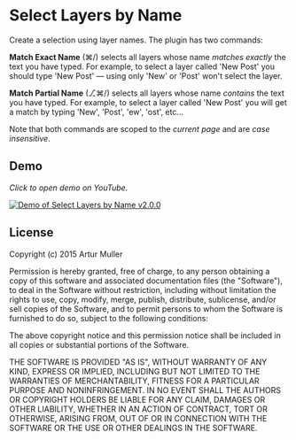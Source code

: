 Select Layers by Name
=====================

Create a selection using layer names. The plugin has two commands:

**Match Exact Name** (⌘/) selects all layers whose name _matches exactly_ the text you have typed. For example, to select a layer called 'New Post' you should type 'New Post' — using only 'New' or 'Post' won't select the layer.

**Match Partial Name** (⎇⌘/) selects all layers whose name _contains_ the text you have typed. For example, to select a layer called 'New Post' you will get a match by typing 'New', 'Post', 'ew', 'ost', etc...

Note that both commands are scoped to the _current page_ and are _case insensitive_.

## Demo

_Click to open demo on YouTube._

[![Demo of Select Layers by Name v2.0.0](http://i.imgur.com/vt659ZA.png)](https://www.youtube.com/watch?v=kgJKhI0SYzg)

## License

Copyright (c) 2015 Artur Muller

Permission is hereby granted, free of charge, to any person obtaining a copy
of this software and associated documentation files (the "Software"), to deal
in the Software without restriction, including without limitation the rights
to use, copy, modify, merge, publish, distribute, sublicense, and/or sell
copies of the Software, and to permit persons to whom the Software is
furnished to do so, subject to the following conditions:

The above copyright notice and this permission notice shall be included in all
copies or substantial portions of the Software.

THE SOFTWARE IS PROVIDED "AS IS", WITHOUT WARRANTY OF ANY KIND, EXPRESS OR
IMPLIED, INCLUDING BUT NOT LIMITED TO THE WARRANTIES OF MERCHANTABILITY,
FITNESS FOR A PARTICULAR PURPOSE AND NONINFRINGEMENT. IN NO EVENT SHALL THE
AUTHORS OR COPYRIGHT HOLDERS BE LIABLE FOR ANY CLAIM, DAMAGES OR OTHER
LIABILITY, WHETHER IN AN ACTION OF CONTRACT, TORT OR OTHERWISE, ARISING FROM,
OUT OF OR IN CONNECTION WITH THE SOFTWARE OR THE USE OR OTHER DEALINGS IN THE
SOFTWARE.